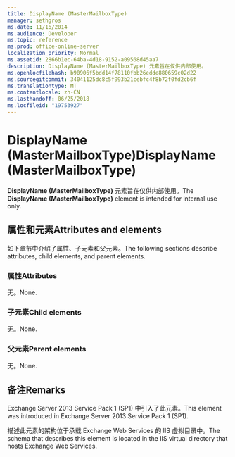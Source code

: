 ```yaml
---
title: DisplayName (MasterMailboxType)
manager: sethgros
ms.date: 11/16/2014
ms.audience: Developer
ms.topic: reference
ms.prod: office-online-server
localization_priority: Normal
ms.assetid: 2866b1ec-64ba-4d18-9152-a09568d45aa7
description: DisplayName (MasterMailboxType) 元素旨在仅供内部使用。
ms.openlocfilehash: b90906f5bdd14f78110fbb26edde880659c02d22
ms.sourcegitcommit: 34041125dc8c5f993b21cebfc4f8b72f0fd2cb6f
ms.translationtype: MT
ms.contentlocale: zh-CN
ms.lasthandoff: 06/25/2018
ms.locfileid: "19753927"
---
```

# <a name="displayname-mastermailboxtype"></a><span data-ttu-id="bf1fa-103">DisplayName (MasterMailboxType)</span><span class="sxs-lookup"><span data-stu-id="bf1fa-103">DisplayName (MasterMailboxType)</span></span>

<span data-ttu-id="bf1fa-104">**DisplayName (MasterMailboxType)** 元素旨在仅供内部使用。</span><span class="sxs-lookup"><span data-stu-id="bf1fa-104">The **DisplayName (MasterMailboxType)** element is intended for internal use only.</span></span> 

## <a name="attributes-and-elements"></a><span data-ttu-id="bf1fa-105">属性和元素</span><span class="sxs-lookup"><span data-stu-id="bf1fa-105">Attributes and elements</span></span>

<span data-ttu-id="bf1fa-106">如下章节中介绍了属性、子元素和父元素。</span><span class="sxs-lookup"><span data-stu-id="bf1fa-106">The following sections describe attributes, child elements, and parent elements.</span></span>
  
### <a name="attributes"></a><span data-ttu-id="bf1fa-107">属性</span><span class="sxs-lookup"><span data-stu-id="bf1fa-107">Attributes</span></span>

<span data-ttu-id="bf1fa-108">无。</span><span class="sxs-lookup"><span data-stu-id="bf1fa-108">None.</span></span>
  
### <a name="child-elements"></a><span data-ttu-id="bf1fa-109">子元素</span><span class="sxs-lookup"><span data-stu-id="bf1fa-109">Child elements</span></span>

<span data-ttu-id="bf1fa-110">无。</span><span class="sxs-lookup"><span data-stu-id="bf1fa-110">None.</span></span>
  
### <a name="parent-elements"></a><span data-ttu-id="bf1fa-111">父元素</span><span class="sxs-lookup"><span data-stu-id="bf1fa-111">Parent elements</span></span>

<span data-ttu-id="bf1fa-112">无。</span><span class="sxs-lookup"><span data-stu-id="bf1fa-112">None.</span></span>
  
## <a name="remarks"></a><span data-ttu-id="bf1fa-113">备注</span><span class="sxs-lookup"><span data-stu-id="bf1fa-113">Remarks</span></span>

<span data-ttu-id="bf1fa-114">Exchange Server 2013 Service Pack 1 (SP1) 中引入了此元素。</span><span class="sxs-lookup"><span data-stu-id="bf1fa-114">This element was introduced in Exchange Server 2013 Service Pack 1 (SP1).</span></span>
  
<span data-ttu-id="bf1fa-115">描述此元素的架构位于承载 Exchange Web Services 的 IIS 虚拟目录中。</span><span class="sxs-lookup"><span data-stu-id="bf1fa-115">The schema that describes this element is located in the IIS virtual directory that hosts Exchange Web Services.</span></span>
  

